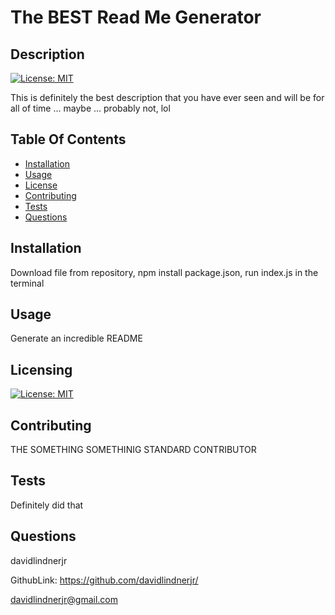 # The BEST Read Me Generator 
 
## Description
 
 [![License: MIT](https://img.shields.io/badge/License-MIT-yellow.svg)](https://opensource.org/licenses/MIT) 

This is definitely the best description that you have ever seen and will be for all of time ... maybe ... probably not, lol 

## Table Of Contents 
 
- [Installation](#installation) 
- [Usage](#usage) 
- [License](#license) 
- [Contributing](#contributing) 
- [Tests](#tests) 
- [Questions](#questions) 

<a name="installation"></a>
## Installation 
 
Download file from repository, npm install package.json, run index.js in the terminal 

<a name="usage"></a>
## Usage 
 
Generate an incredible README

<a name="license"></a>
## Licensing 
 
[![License: MIT](https://img.shields.io/badge/License-MIT-yellow.svg)](https://opensource.org/licenses/MIT) 

<a name="contributing"></a>
## Contributing 
 
THE SOMETHING SOMETHINIG STANDARD CONTRIBUTOR 

<a name="tests"></a>
## Tests 
 
Definitely did that 

<a name="questions"></a>
## Questions 
 
davidlindnerjr

GithubLink: https://github.com/davidlindnerjr/ 

davidlindnerjr@gmail.com

